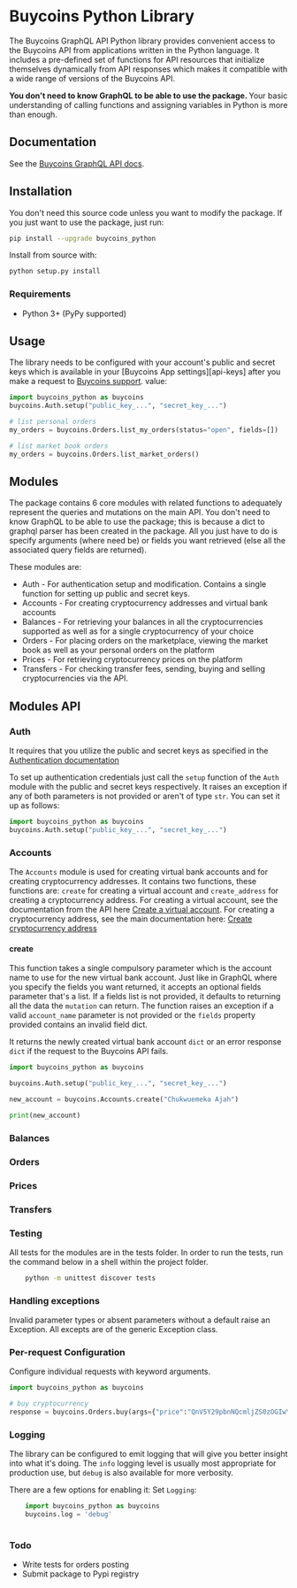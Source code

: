 # Buycoins Python Library


The Buycoins GraphQL API Python library provides convenient access to the Buycoins API from
applications written in the Python language. It includes a pre-defined set of
functions for API resources that initialize themselves dynamically from API
responses which makes it compatible with a wide range of versions of the Buycoins
API.

<b>You don't need to know GraphQL to be able to use the package. </b> Your basic understanding of calling functions and assigning variables in Python is more than enough. 

## Documentation

See the [Buycoins GraphQL API docs](https://developers.buycoins.africa/).

## Installation

You don't need this source code unless you want to modify the package. If you just
want to use the package, just run:

```sh
pip install --upgrade buycoins_python
```

Install from source with:

```sh
python setup.py install
```

### Requirements

-   Python 3+ (PyPy supported)

## Usage

The library needs to be configured with your account's public and secret keys which is
available in your [Buycoins App settings][api-keys] after you make a request to [Buycoins support](mailto:support@buycoins.africa).
value:

```python
import buycoins_python as buycoins
buycoins.Auth.setup("public_key_...", "secret_key_...")

# list personal orders
my_orders = buycoins.Orders.list_my_orders(status="open", fields=[])

# list market book orders
my_orders = buycoins.Orders.list_market_orders()

```

## Modules
The package contains 6 core modules with related functions to adequately represent the queries and mutations on the main API. You don't need to know GraphQL to be able to use the package; this is because a dict to graphql parser has been created in the package. All you just have to do is specify arguments (where need be) or fields you want retrieved (else all the associated query fields are returned).

These modules are:
- Auth - For authentication setup and modification. Contains a single function for setting up public and secret keys.
- Accounts - For creating cryptocurrency addresses and virtual bank accounts
- Balances - For retrieving your balances in all the cryptocurrencies supported as well as for a single cryptocurrency of your choice
- Orders - For placing orders on the marketplace, viewing the market book as well as your personal orders on the platform
- Prices - For retrieving cryptocurrency prices on the platform
- Transfers - For checking transfer fees, sending, buying and selling cryptocurrencies via the API. 

## Modules API

### Auth

It requires that you utilize the public and secret keys as specified in the [Authentication documentation](https://developers.buycoins.africa/introduction/authentication)

To set up authentication credentials just call the `setup` function of the `Auth` module with the public and secret keys respectively. It raises an exception if any of both parameters is not provided or aren't of type `str`. You can set it up as follows:
```python
import buycoins_python as buycoins
buycoins.Auth.setup("public_key_...", "secret_key_...")

```

### Accounts
The `Accounts` module is used for creating virtual bank accounts and for creating cryptocurrency addresses. It contains two functions, these functions are: `create` for creating a virtual account and `create_address` for creating a cryptocurrency address. For creating a virtual account, see the documentation from the  API here [Create a virtual account](https://developers.buycoins.africa/naira-token-account/create-virtual-deposit-account).
For creating a cryptocurrency address, see the main documentation here: [Create cryptocurrency address](https://developers.buycoins.africa/receiving/create-address)

#### create
This function takes a single compulsory parameter which is the account name to use for the new virtual bank account. Just like in GraphQL where you specify the fields you want returned, it accepts an optional fields parameter that's a list. If a fields list is not provided, it defaults to returning all the data the `mutation` can return. The function raises an exception if a valid `account_name` parameter is not provided or the `fields` property provided contains an invalid field dict.

It returns the newly created virtual bank account `dict` or an error response `dict` if the request to the Buycoins API fails.

```python
import buycoins_python as buycoins

buycoins.Auth.setup("public_key_...", "secret_key_...")

new_account = buycoins.Accounts.create("Chukwuemeka Ajah")

print(new_account)

```


### Balances

### Orders

### Prices

### Transfers

### Testing

All tests for the modules are in the tests folder. In order to run the tests, run the command below in a shell within the project folder.

```bash
    python -m unittest discover tests  
```

### Handling exceptions

Invalid parameter types or absent parameters without a default raise an Exception. All excepts are of the generic Exception class. 

### Per-request Configuration

Configure individual requests with keyword arguments. 

```python
import buycoins_python as buycoins

# buy cryptocurrency
response = buycoins.Orders.buy(args={"price":"QnV5Y29pbnNQcmljZS0zOGIwYTg1Yi1jNjA1LTRhZjAtOWQ1My01ODk1MGVkMjUyYmQ=", "coin_amount":0.02, "cryptocurrency":"bitcoin"})

```

### Logging

The library can be configured to emit logging that will give you better insight
into what it's doing. The `info` logging level is usually most appropriate for
production use, but `debug` is also available for more verbosity.

There are a few options for enabling it:
Set `Logging`:
```python
    import buycoins_python as buycoins
    buycoins.log = 'debug'
    
```

### Todo

- Write tests for orders posting
- Submit package to Pypi registry
